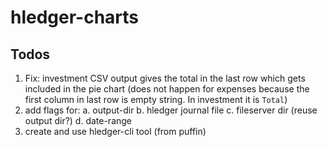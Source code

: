 # hledger-charts

## Todos
1. Fix: investment CSV output gives the total in the last row which gets included in the pie chart (does not happen for expenses because the first column in last row is empty string. In investment it is `Total`)
1. add flags for:
    a. output-dir
    b. hledger journal file
    c. fileserver dir (reuse output dir?)
    d. date-range
2. create and use hledger-cli tool (from puffin)
